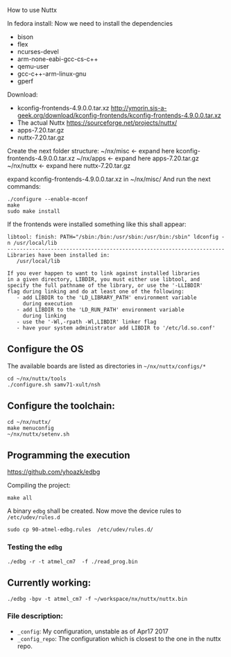 How to use Nuttx

In fedora install:
 Now we need to install the dependencies
  - bison
  - flex
  - ncurses-devel
  - arm-none-eabi-gcc-cs-c++
  - qemu-user
  - gcc-c++-arm-linux-gnu
  - gperf

Download:
- kconfig-frontends-4.9.0.0.tar.xz
http://ymorin.sis-a-geek.org/download/kconfig-frontends/kconfig-frontends-4.9.0.0.tar.xz
- The actual Nuttx
https://sourceforge.net/projects/nuttx/
 - apps-7.20.tar.gz
 - nuttx-7.20.tar.gz


Create the next folder structure:
~/nx/misc <- expand here  kconfig-frontends-4.9.0.0.tar.xz
~/nx/apps <- expand here  apps-7.20.tar.gz
~/nx/nuttx <- expand here nuttx-7.20.tar.gz

expand kconfig-frontends-4.9.0.0.tar.xz in ~/nx/misc/
And run the next commands:
```
./configure --enable-mconf
make
sudo make install
```

If the frontends were installed something like this shall appear:
```
libtool: finish: PATH="/sbin:/bin:/usr/sbin:/usr/bin:/sbin" ldconfig -n /usr/local/lib
----------------------------------------------------------------------
Libraries have been installed in:
   /usr/local/lib

If you ever happen to want to link against installed libraries
in a given directory, LIBDIR, you must either use libtool, and
specify the full pathname of the library, or use the '-LLIBDIR'
flag during linking and do at least one of the following:
   - add LIBDIR to the 'LD_LIBRARY_PATH' environment variable
     during execution
   - add LIBDIR to the 'LD_RUN_PATH' environment variable
     during linking
   - use the '-Wl,-rpath -Wl,LIBDIR' linker flag
   - have your system administrator add LIBDIR to '/etc/ld.so.conf'
```

## Configure the OS

The available boards are listed as directories in
`~/nx/nuttx/configs/*`
```
cd ~/nx/nuttx/tools
./configure.sh samv71-xult/nsh
```

## Configure the toolchain:

```
cd ~/nx/nuttx/
make menuconfig
~/nx/nuttx/setenv.sh
```

## Programming the execution
https://github.com/yhoazk/edbg

Compiling the project:
```
make all
```

A binary `edbg` shall be created.
Now move the device rules to `/etc/udev/rules.d `
```
sudo cp 90-atmel-edbg.rules  /etc/udev/rules.d/
```


### Testing the `edbg`
```
./edbg -r -t atmel_cm7  -f ./read_prog.bin
```

## Currently working:
```
./edbg -bpv -t atmel_cm7 -f ~/workspace/nx/nuttx/nuttx.bin 
```


### File description:
- `_config`: My configuration, unstable as of Apr17 2017
- `_config_repo`: The configuration which is closest to the one in the nuttx repo.
